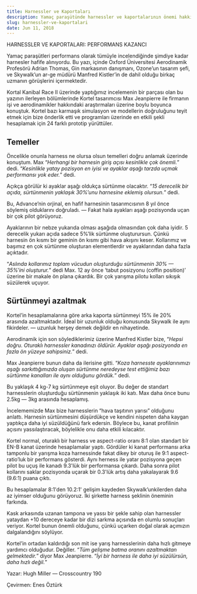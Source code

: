 ```yaml
---
title: Harnessler ve Kaportaları
description: Yamaç paraşütünde harnessler ve kaportalarının önemi hakkında
slug: harnessler-ve-kaportalari
date: Jun 11, 2018
---
```


HARNESSLER VE KAPORTALARI: PERFORMANS KAZANCI

Yamaç paraşütleri performans olarak tümüyle incelendiğinde şimdiye kadar harnesler hafife alınıyordu. Bu yazı, içinde Oxford Üniversitesi Aerodinamik Profesörü Adrian Thomas, Gin markasının danışmanı, Ozone’un tasarım şefi, ve Skywalk’un ar-ge müdürü Manfred Kistler’in de dahil olduğu birkaç uzmanın görüşlerini içermektedir.

Kortal Kanibal Race II üzerinde yaptığımız incelemenin bir parçası olan bu yazının ilerleyen bölümlerinde Kortel tasarımcısı Max Jeanpierre ile firmanın işi ve aerodinamikler hakkındaki araştırmaları üzerine boylu boyunca konuştuk. Kortel bazı karmaşık simulasyon ve modellerin doğruluğunu teyit etmek için bize önderlik etti ve programları üzerinde en etkili şekli hesaplamak için 24 farklı prototip yürüttüler.

## Temeller

Öncelikle onunla harness ne olursa olsun temelleri doğru anlamak üzerinde konuştum. Max “_Herhangi bir harnesin giriş açısı kesinlikle çok önemli._” dedi. “_Kesinlikle yatay pozisyon en iyisi ve ayaklar aşağı tarzda uçmak performansı yok eder._” dedi.

Açıkça görülür ki ayaklar aşağı oldukça sürtünme olacaktır. “_15 derecelik bir açıda, sürtünmenin yaklaşık 30%’unu harnesine eklemiş olursun._” dedi.

Bu, Advance’nin orjinal, en hafif harnesinin tasarımcısının 8 yıl önce söylemiş olduklarını doğruladı. — Fakat hala ayakları aşağı pozisyonda uçan bir çok pilot görüyoruz.

Ayaklarının bir nebze yukarıda olması aşağıda olmasından çok daha iyidir. 5 derecelik yukarı açıda sadece 5%’lik sürtünme oluşturursun. Çünkü harnesin ön kısmı bir geminin ön kısmı gibi hava akışını keser. Kollarımız ve başımız en çok sürtünme oluşturan elementlerdir ve ayaklarından daha fazla açıktadır.

“_Aslında kollarımız toplam vücudun oluşturduğu sürtünmenin 30% — 35%’ini oluşturur._” dedi Max. 12 ay önce ‘tabut posizyonu (coffin position)’ üzerine bir makale ön plana çıkardık. Bir çok yarışma pilotu kolları sıkışık süzülerek uçuyor.

## Sürtünmeyi azaltmak

Kortel’in hesaplamalarına göre arka kaporta sürtünmeyi 15% ile 20% arasında azaltmaktadır. İdeal bir uzunluk olduğu konusunda Skywalk ile aynı fikirdeler. — uzunluk herşey demek değildir en nihayetinde.

Aerodinamik için son söylediklerimiz üzerine Manfred Kistler bize, “_Hepsi doğru. Oturaklı harnessler kanadınızı öldürür. Ayaklar aşağı posizyonda en fazla ön yüzeye sahipsiniz._” dedi.

Max Jeanpierre bunun daha da ilerisine gitti. “_Koza harnesste ayaklarınımızı aşağı sarkıttığımızda oluşan sürtünme neredeyse test ettiğimiz bazı sürtünme kanalları ile aynı olduğunu gördük._” dedi.

Bu yaklaşık 4 kg-7 kg sürtünmeye eşit oluyor. Bu değer de standart harnesslerin oluşturduğu sürtünmenin yaklaşık iki katı. Max daha önce bunu 2.5kg — 3kg arasında hesaplamış.

İncelememizde Max bize harnesslerin “hava taşıtının yarısı” olduğunu anlattı. Harnesin sürtünmesini düşürdükçe ve kendini nispeten daha kaygan yaptıkça daha iyi süzüldüğünü fark edersin. Böylece bu, kanat profilinin açısını yassılaştıracak, böylelikle onu daha etkili kılacaktır.

Kortel normal, oturaklı bir harness ve aspect-ratio oranı 8:1 olan standart bir EN-B kanat üzerinde hesaplamalar yaptı. Gördüler ki kanat performansı arka tamponlu bir yarışma koza harnessinde fakat dikey bir oturuş ile 9:1 aspect-ratio’luk bir performans gösterdi. Aynı herness ile yatar pozisyona geçen pilot bu uçuş ile kanadı 9.3'lük bir performansa çıkardı. Daha sonra pilot kollarını saklar pozisyonda uçarak bir 0.3'lük artış daha yakalayarak 9.6 (9.6:1) puana çıktı.

Bu hesaplamalar 8:1'den 10.2:1' gelişim kaydeden Skywalk’unkilerden daha az iyimser olduğunu görüyoruz. İki şirkette harness şeklinin öneminin farkında.

Kask arkasında uzanan tampona ve yassı bir şekle sahip olan harnessler yataydan +10 dereceye kadar bir dizi sarkma açısında en olumlu sonuçları veriyor. Kortel bunun önemli olduğunu, çünkü uçarken doğal olarak açımızın dalgalandığını söylüyor.

Kortel’in ortadan kaldırdığı son mit ise yarış harnesslerinin daha hızlı gitmeye yardımcı olduğudur. Değiller. “_Tüm gelişme batma oranını azaltmaktan gelmektedir._” diyor Max Jeanpierre. “_İyi bir harness ile daha iyi süzülürsün, daha hızlı değil._”

Yazar: Hugh Miller — Crosscountry 190

Çevirmen: Enes Öztürk

